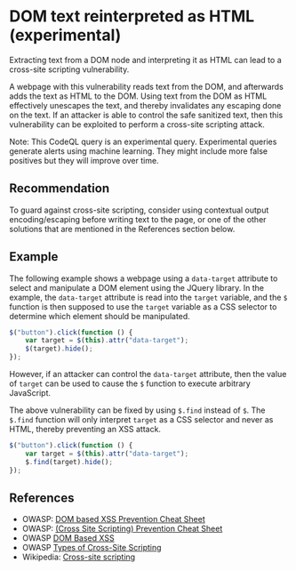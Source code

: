 # DOM text reinterpreted as HTML (experimental)

Extracting text from a DOM node and interpreting it as HTML can lead to a cross-site scripting vulnerability.

A webpage with this vulnerability reads text from the DOM, and afterwards adds the text as HTML to the DOM. Using text from the DOM as HTML effectively unescapes the text, and thereby invalidates any escaping done on the text. If an attacker is able to control the safe sanitized text, then this vulnerability can be exploited to perform a cross-site scripting attack. 

Note: This CodeQL query is an experimental query. Experimental queries generate alerts using machine learning. They might include more false positives but they will improve over time.

## Recommendation

To guard against cross-site scripting, consider using contextual output encoding/escaping before writing text to the page, or one of the other solutions that are mentioned in the References section below.

## Example

The following example shows a webpage using a `data-target` attribute 
to select and manipulate a DOM element using the JQuery library. In the example, the 
`data-target` attribute is read into the `target` variable, and the 
`$` function is then supposed to use the `target` variable as a CSS 
selector to determine which element should be manipulated.

```javascript
$("button").click(function () {
    var target = $(this).attr("data-target");
    $(target).hide();
});
```

However, if an attacker can control the `data-target` attribute, 
then the value of `target` can be used to cause the `$` function
to execute arbitrary JavaScript. 

The above vulnerability can be fixed by using `$.find` instead of `$`. 
The `$.find` function will only interpret `target` as a CSS selector 
and never as HTML, thereby preventing an XSS attack. 

```javascript
$("button").click(function () {
    var target = $(this).attr("data-target");
	$.find(target).hide();
});
```

## References
* OWASP: [DOM based XSS Prevention Cheat Sheet](https://cheatsheetseries.owasp.org/cheatsheets/DOM_based_XSS_Prevention_Cheat_Sheet.html)
* OWASP: [(Cross Site Scripting) Prevention Cheat Sheet](https://cheatsheetseries.owasp.org/cheatsheets/Cross_Site_Scripting_Prevention_Cheat_Sheet.html)
* OWASP [DOM Based XSS](https://owasp.org/www-community/attacks/DOM_Based_XSS)
* OWASP [Types of Cross-Site Scripting](https://owasp.org/www-community/Types_of_Cross-Site_Scripting)
* Wikipedia: [Cross-site scripting](http://en.wikipedia.org/wiki/Cross-site_scripting)
